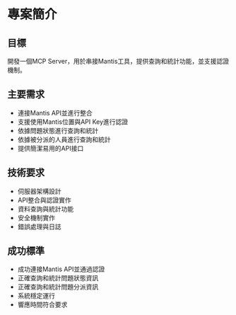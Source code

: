 # 專案簡介

## 目標
開發一個MCP Server，用於串接Mantis工具，提供查詢和統計功能，並支援認證機制。

## 主要需求
- 連接Mantis API並進行整合
- 支援使用Mantis位置與API Key進行認證
- 依據問題狀態進行查詢和統計
- 依據被分派的人員進行查詢和統計
- 提供簡潔易用的API接口

## 技術要求
- 伺服器架構設計
- API整合與認證實作
- 資料查詢與統計功能
- 安全機制實作
- 錯誤處理與日誌

## 成功標準
- 成功連接Mantis API並通過認證
- 正確查詢和統計問題狀態資訊
- 正確查詢和統計問題分派資訊
- 系統穩定運行
- 響應時間符合要求 